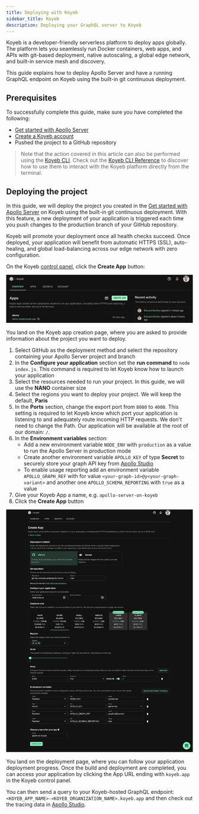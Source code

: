```yaml
---
title: Deploying with Koyeb
sidebar_title: Koyeb
description: Deploying your GraphQL server to Koyeb
---
```


Koyeb is a developer-friendly serverless platform to deploy apps globally. The platform lets you seamlessly run Docker containers, web apps, and APIs with git-based deployment, native autoscaling, a global edge network, and built-in service mesh and discovery.

This guide explains how to deploy Apollo Server and have a running GraphQL endpoint on Koyeb using the built-in git continuous deployment.

## Prerequisites

To successfully complete this guide, make sure you have completed the following:

- [Get started with Apollo Server](../getting-started)
- [Create a Koyeb account](https://www.koyeb.com)
- Pushed the project to a GitHub repository

> Note that the action covered in this article can also be performed using the [Koyeb CLI](https://www.koyeb.com/docs/quickstart/koyeb-cli). Check out the [Koyeb CLI Reference](https://www.koyeb.com/docs/cli/reference) to discover how to use them to interact with the Koyeb platform directly from the terminal.

## Deploying the project

In this guide, we will deploy the project you created in the [Get started with Apollo Server](../getting-started) on Koyeb using the built-in git continuous deployment. With this feature, a new deployment of your application is triggered each time you push changes to the production branch of your GitHub repository.

Koyeb will promote your deployment once all health checks succeed. Once deployed, your application will benefit from automatic HTTPS (SSL), auto-healing, and global load-balancing across our edge network with zero configuration.

On the Koyeb [control panel](https://app.koyeb.com), click the **Create App** button:

<img class="screenshot" src="../images/deployment/koyeb/create-app.png" alt="Create new Koyeb App"></img>

You land on the Koyeb app creation page, where you are asked to provide information about the project you want to deploy.

1. Select GitHub as the deployment method and select the repository containing your Apollo Server project and branch
2. In the **Configure your application** section set the **run command** to `node index.js`. This command is required to let Koyeb know how to launch your application
3. Select the resources needed to run your project. In this guide, we will use the **NANO** container size
4. Select the regions you want to deploy your project. We will keep the default, **Paris**
5. In the **Ports** section, change the export port from `8080` to `4000`. This setting is required to let Koyeb know which port your application is listening to and adequately route incoming HTTP requests. We don't need to change the Path. Our application will be available at the root of our domain: `/`.
6. In the **Environment variables** section:
   - Add a new environment variable `NODE_ENV` with `production` as a value to run the Apollo Server in production mode
   - Create another environment variable `APOLLO_KEY` of type **Secret** to securely store your graph API key from [Apollo Studio](http://studio.apollographql.com/)
   - To enable usage reporting add an environment variable `APOLLO_GRAPH_REF` with for value `<your-graph-id>@y<your-graph-variant>` and another one `APOLLO_SCHEMA_REPORTING` with `true` as a value
7. Give your Koyeb App a name, e.g. `apollo-server-on-koyeb`
8. Click the **Create App** button

<img class="screenshot" src="../images/deployment/koyeb/deploy-app.png" alt="Deploying Koyeb App"></img>

 You land on the deployment page, where you can follow your application deployment progress. Once the build and deployment are completed, you can access your application by clicking the App URL ending with `koyeb.app` in the Koyeb control panel.

 You can then send a query to your Koyeb-hosted GraphQL endpoint: `<KOYEB_APP_NAME>-<KOYEB_ORGANIZATION_NAME>.koyeb.app` and then check out the tracing data in [Apollo Studio](http://studio.apollographql.com/).

